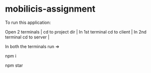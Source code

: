 # mobilicis-assignment
 
 To run this application:

Open 2 terminals | cd to project dir | In 1st terminal cd to client | In 2nd terminal cd to server |

In both the terminals run =>

npm i

npm star
